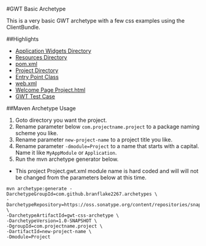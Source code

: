 #GWT Basic Archetype

This is a very basic GWT archetype with a few css examples using the ClientBundle.

##Highlights
* [Application Widgets Directory](https://github.com/branflake2267/Archetypes/tree/master/archetypes/gwt-css/src/main/java/org/gonevertical/project/client/application)
* [Resources Directory](https://github.com/branflake2267/Archetypes/tree/master/archetypes/gwt-css/src/main/java/org/gonevertical/project/client/resources)
* [pom.xml](https://github.com/branflake2267/Archetypes/blob/master/archetypes/gwt-css/pom.xml)
* [Project Directory](https://github.com/branflake2267/Archetypes/tree/master/archetypes/gwt-css/src/main/java/org/gonevertical/project)
* [Entry Point Class](https://github.com/branflake2267/Archetypes/blob/master/archetypes/gwt-css/src/main/java/org/gonevertical/project/client/ProjectEntryPoint.java)
* [web.xml](https://github.com/branflake2267/Archetypes/blob/master/archetypes/gwt-css/src/main/webapp/WEB-INF/web.xml)
* [Welcome Page Project.html](https://github.com/branflake2267/Archetypes/blob/master/archetypes/gwt-css/src/main/webapp/Project.html)
* [GWT Test Case](https://github.com/branflake2267/Archetypes/tree/master/archetypes/gwt-css/src/test/java/org/gonevertical/project/client)

##Maven Archetype Usage

1. Goto directory you want the project.
2. Rename parameter below `com.projectname.project` to a package naming scheme you like.
3. Rename parameter `new-project-name` to a project title you like.
4. Rename parameter `-dmodule=Project` to a name that starts with a capital. Name it like `MyAppModule` or `Application`.
5. Run the mvn archetype generator below.

* This project Project.gwt.xml module name is hard coded and will will not be changed from the parameters below at this time.

```
mvn archetype:generate -DarchetypeGroupId=com.github.branflake2267.archetypes \
-DarchetypeRepository=https://oss.sonatype.org/content/repositories/snapshots \
-DarchetypeArtifactId=gwt-css-archetype \
-DarchetypeVersion=1.0-SNAPSHOT \
-DgroupId=com.projectname.project \
-DartifactId=new-project-name \
-Dmodule=Project
```
